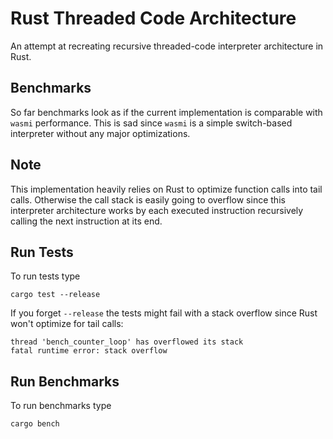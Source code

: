 # Rust Threaded Code Architecture

An attempt at recreating recursive threaded-code interpreter architecture in Rust.

## Benchmarks

So far benchmarks look as if the current implementation is comparable with `wasmi` performance.
This is sad since `wasmi` is a simple switch-based interpreter without any major optimizations.

## Note

This implementation heavily relies on Rust to optimize function calls into tail calls.
Otherwise the call stack is easily going to overflow since this interpreter architecture works
by each executed instruction recursively calling the next instruction at its end.

## Run Tests

To run tests type

```
cargo test --release
```

If you forget `--release` the tests might fail with a stack overflow since Rust won't optimize for tail calls:

```
thread 'bench_counter_loop' has overflowed its stack
fatal runtime error: stack overflow
```

## Run Benchmarks

To run benchmarks type

```
cargo bench
```
